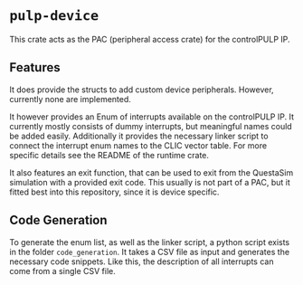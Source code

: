 # `pulp-device`

This crate acts as the PAC (peripheral access crate) for the controlPULP IP.

## Features

It does provide the structs to add custom device peripherals. However, currently none are implemented.

It however provides an Enum of interrupts available on the controlPULP IP. It currently mostly consists of dummy interrupts, but meaningful names could be added easily.
Additionally it provides the necessary linker script to connect the interrupt enum names to the CLIC vector table. For more specific details see the README of the runtime crate.


It also features an exit function, that can be used to exit from the QuestaSim simulation with a provided exit code. This usually is not part of a PAC, but it fitted best into this repository, since it is device specific.

## Code Generation

To generate the enum list, as well as the linker script, a python script exists in the folder `code_generation`. It takes a CSV file as input and generates the necessary code snippets. Like this, the description of all interrupts can come from a single CSV file.